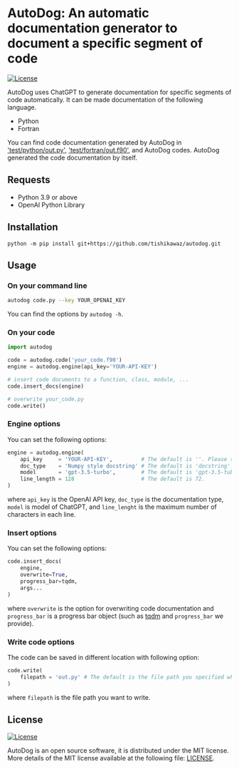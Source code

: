# AutoDog: An automatic documentation generator to document a specific segment of code

[![License](https://img.shields.io/badge/license-MIT-red.svg)](https://opensource.org/license/mit/)

AutoDog uses ChatGPT to generate documentation for specific segments of code automatically.
It can be made documentation of the following language.

- Python
- Fortran

You can find code documentation generated by AutoDog in ['test/python/out.py'](https://github.com/tishikawaz/autodog/blob/main/test/python/out.py), ['test/fortran/out.f90'](https://github.com/tishikawaz/autodog/blob/main/test/fortran/out.f90), and AutoDog codes.
AutoDog generated the code documentation by itself.

## Requests

- Python 3.9 or above
- OpenAI Python Library

## Installation

```
python -m pip install git+https://github.com/tishikawaz/autodog.git
```

## Usage

### On your command line

```bash
autodog code.py --key YOUR_OPENAI_KEY
```

You can find the options by `autodog -h`.

### On your code

```python:usage_python.py
import autodog

code = autodog.code('your_code.f90')
engine = autodog.engine(api_key='YOUR-API-KEY')

# insert code documents to a function, class, module, ...
code.insert_docs(engine)

# overwrite your_code.py
code.write()
```

### Engine options

You can set the following options:

```python
engine = autodog.engine(
    api_key     = 'YOUR-API-KEY',         # The default is ''. Please set your key.
    doc_type    = 'Numpy style docstring' # The default is 'docstring'.
    model       = 'gpt-3.5-turbo',        # The default is 'gpt-3.5-tubo-0613'. You can choose from '/v1/chat/completions' in https://platform.openai.com/docs/models/model-endpoint-compatibility.
    line_length = 128                     # The default is 72.
)
```

where `api_key` is the OpenAI API key, `doc_type` is the documentation type, `model` is model of ChatGPT, and `line_lenght` is the maximum number of characters in each line.  

### Insert options

You can set the following options:

```python
code.insert_docs(
    engine,
    overwrite=True,
    progress_bar=tqdm,
    args...
)
```

where `overwrite` is the option for overwriting code documentation and `progress_bar` is a progress bar object (such as [tqdm](https://github.com/tqdm/tqdm) and `progress_bar` we provide).

### Write code options

The code can be saved in different location with following option:

```python
code.write(
    filepath = 'out.py' # The default is the file path you specified when you created the code instance.
)
```

where `filepath` is the file path you want to write.

## License

[![License](https://img.shields.io/badge/license-MIT-red.svg)](https://opensource.org/license/mit/)

AutoDog is an open source software, it is distributed under the MIT license. More details of the MIT license available at the following file: [LICENSE](LICENSE).
